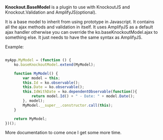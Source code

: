 **Knockout.BaseModel** is a plugin to use with KnockoutJS and Knockout.Validation and AmplifyJS(optional).

It is a base model to inherit from using prototype in Javascript. It contains all the ajax methods and validation in itself.
It uses AmplifyJS as a default ajax handler otherwise you can override the ko.baseKnockoutModel.ajax to something else. It just needs to have the same syntax as AmplifyJS.

Example:

```javascript

myApp.MyModel = (function () {
	ko.baseKnockoutModel.extend(MyModel);

	function MyModel() {
		var model = this;
		this.Id = ko.observable();
		this.Date = ko.observable();
		this.IdWithDate = ko.dependentObservable(function(){
			return model.Id() + " - Date: " + model.Date(); 
		}, model);
		MyModel.__super__.constructor.call(this);
	}

	return MyModel;
})();

```

More documentation to come once I get some more time.